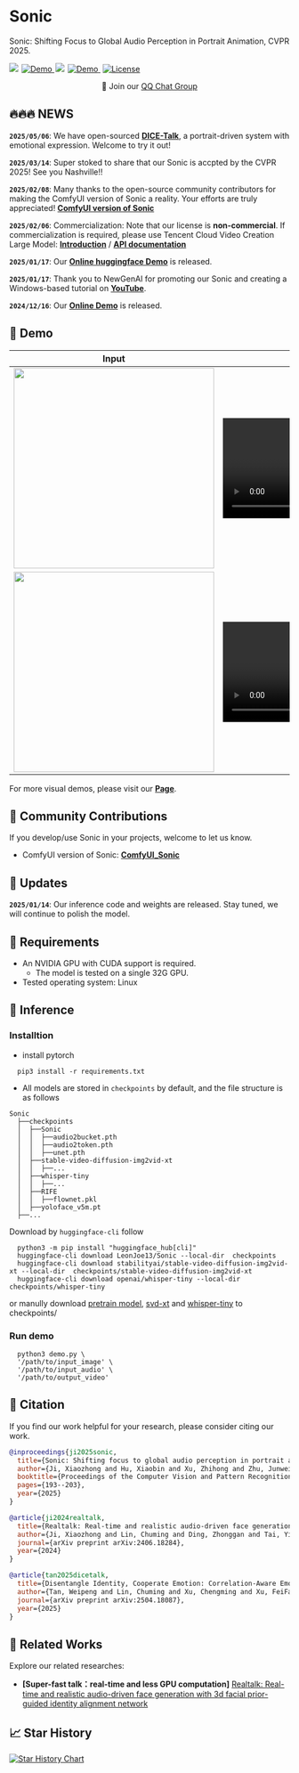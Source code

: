 # Sonic
Sonic: Shifting Focus to Global Audio Perception in Portrait Animation, CVPR 2025.


<a href='https://jixiaozhong.github.io/Sonic/'><img src='https://img.shields.io/badge/Project-Page-Green'></a>
<a href="http://demo.sonic.jixiaozhong.online/" style="margin: 0 2px;">
    <img src='https://img.shields.io/badge/Demo-Gradio-gold?style=flat&logo=Gradio&logoColor=red' alt='Demo'>
  </a>
<a href='https://arxiv.org/pdf/2411.16331'><img src='https://img.shields.io/badge/Paper-Arxiv-red'></a>
  <a href="https://huggingface.co/spaces/xiaozhongji/Sonic" style="margin: 0 2px;">
    <img src='https://img.shields.io/badge/Space-ZeroGPU-orange?style=flat&logo=Gradio&logoColor=red' alt='Demo'>
    </a>
  <a href="https://raw.githubusercontent.com/jixiaozhong/Sonic/refs/heads/main/LICENSE" style="margin: 0 2px;">
    <img src='https://img.shields.io/badge/License-CC BY--NC--SA--4.0-lightgreen?style=flat&logo=Lisence' alt='License'>
  </a>

<p align="center">
    👋 Join our <a href="examples/image/QQ2.jpg" target="_blank">QQ Chat Group</a> 
</p>
<p align="center">


## 🔥🔥🔥 NEWS
**`2025/05/06`**: We have open-sourced [**​​DICE-Talk**](https://github.com/toto222/DICE-Talk)​​, a portrait-driven system with emotional expression. Welcome to try it out!

**`2025/03/14`**: Super stoked to share that our Sonic is accpted by the CVPR 2025! See you Nashville!!

**`2025/02/08`**: Many thanks to the open-source community contributors for making the ComfyUI version of Sonic a reality. Your efforts are truly appreciated! [**ComfyUI version of Sonic**](https://github.com/smthemex/ComfyUI_Sonic)

**`2025/02/06`**: Commercialization: Note that our license is **non-commercial**. If commercialization is required, please use Tencent Cloud Video Creation Large Model: [**Introduction**](https://cloud.tencent.com/product/vclm) / [**API documentation**](https://cloud.tencent.com/document/api/1616/109378)

**`2025/01/17`**: Our [**Online huggingface Demo**](https://huggingface.co/spaces/xiaozhongji/Sonic/) is released.

**`2025/01/17`**: Thank you to NewGenAI for promoting our Sonic and creating a Windows-based tutorial on [**YouTube**](https://www.youtube.com/watch?v=KiDDtcvQyS0).

**`2024/12/16`**: Our [**Online Demo**](http://demo.sonic.jixiaozhong.online/) is released.


## 🎥 Demo
| Input                | Output                | Input                | Output                |
|----------------------|-----------------------|----------------------|-----------------------|
|<img src="examples/image/anime1.png" width="360">|<video src="https://github.com/user-attachments/assets/636c3ff5-210e-44b8-b901-acf828071133" width="360"> </video>|<img src="examples/image/female_diaosu.png" width="360">|<video src="https://github.com/user-attachments/assets/e8207300-2569-47d1-9ad4-4b4c9b0f0bd4" width="360"> </video>|
|<img src="examples/image/hair.png" width="360">|<video src="https://github.com/user-attachments/assets/dcb755c1-de01-4afe-8b4f-0e0b2c2439c1" width="360"> </video>|<img src="examples/image/leonnado.jpg" width="360">|<video src="https://github.com/user-attachments/assets/b50e61bb-62d4-469d-b402-b37cda3fbd27" width="360"> </video>|


For more visual demos, please visit our [**Page**](https://jixiaozhong.github.io/Sonic/).

## 🧩 Community Contributions
If you develop/use Sonic in your projects, welcome to let us know.

- ComfyUI version of Sonic: [**ComfyUI_Sonic**](https://github.com/smthemex/ComfyUI_Sonic)


## 📑 Updates
**`2025/01/14`**: Our inference code and weights are released. Stay tuned, we will continue to polish the model.


## 📜 Requirements
* An NVIDIA GPU with CUDA support is required. 
  * The model is tested on a single 32G GPU.
* Tested operating system: Linux

## 🔑 Inference

### Installtion

- install pytorch
```shell
  pip3 install -r requirements.txt
```
- All models are stored in `checkpoints` by default, and the file structure is as follows
```shell
Sonic
  ├──checkpoints
  │  ├──Sonic
  │  │  ├──audio2bucket.pth
  │  │  ├──audio2token.pth
  │  │  ├──unet.pth
  │  ├──stable-video-diffusion-img2vid-xt
  │  │  ├──...
  │  ├──whisper-tiny
  │  │  ├──...
  │  ├──RIFE
  │  │  ├──flownet.pkl
  │  ├──yoloface_v5m.pt
  ├──...
```
Download by `huggingface-cli` follow
```shell
  python3 -m pip install "huggingface_hub[cli]"
  huggingface-cli download LeonJoe13/Sonic --local-dir  checkpoints
  huggingface-cli download stabilityai/stable-video-diffusion-img2vid-xt --local-dir  checkpoints/stable-video-diffusion-img2vid-xt
  huggingface-cli download openai/whisper-tiny --local-dir checkpoints/whisper-tiny
```

or manully download [pretrain model](https://drive.google.com/drive/folders/1oe8VTPUy0-MHHW2a_NJ1F8xL-0VN5G7W?usp=drive_link), [svd-xt](https://huggingface.co/stabilityai/stable-video-diffusion-img2vid-xt) and [whisper-tiny](https://huggingface.co/openai/whisper-tiny) to checkpoints/ 


### Run demo
```shell
  python3 demo.py \
  '/path/to/input_image' \
  '/path/to/input_audio' \
  '/path/to/output_video'
```



 
## 🔗 Citation

If you find our work helpful for your research, please consider citing our work.   

```bibtex
@inproceedings{ji2025sonic,
  title={Sonic: Shifting focus to global audio perception in portrait animation},
  author={Ji, Xiaozhong and Hu, Xiaobin and Xu, Zhihong and Zhu, Junwei and Lin, Chuming and He, Qingdong and Zhang, Jiangning and Luo, Donghao and Chen, Yi and Lin, Qin and others},
  booktitle={Proceedings of the Computer Vision and Pattern Recognition Conference},
  pages={193--203},
  year={2025}
}

@article{ji2024realtalk,
  title={Realtalk: Real-time and realistic audio-driven face generation with 3d facial prior-guided identity alignment network},
  author={Ji, Xiaozhong and Lin, Chuming and Ding, Zhonggan and Tai, Ying and Zhu, Junwei and Hu, Xiaobin and Luo, Donghao and Ge, Yanhao and Wang, Chengjie},
  journal={arXiv preprint arXiv:2406.18284},
  year={2024}
}

@article{tan2025dicetalk,
  title={Disentangle Identity, Cooperate Emotion: Correlation-Aware Emotional Talking Portrait Generation}, 
  author={Tan, Weipeng and Lin, Chuming and Xu, Chengming and Xu, FeiFan and Hu, Xiaobin and Ji, Xiaozhong and Zhu, Junwei and Wang, Chengjie and Fu, Yanwei},
  journal={arXiv preprint arXiv:2504.18087},
  year={2025}
}
```

## 📜 Related Works

Explore our related researches:
-  **[Super-fast talk：real-time and less GPU computation]** [Realtalk: Real-time and realistic audio-driven face generation with 3d facial prior-guided identity alignment network](https://arxiv.org/pdf/2406.18284)

## 📈 Star History

[![Star History Chart](https://api.star-history.com/svg?repos=jixiaozhong/Sonic&type=Date)](https://star-history.com/#jixiaozhong/Sonic&Date)

